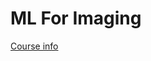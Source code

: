 # ML For Imaging

[Course info](https://www.imperial.ac.uk/computing/current-students/courses/70014/)
